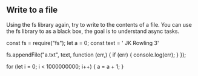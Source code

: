 ## Write to a file
Using the fs library again, try to write to the contents of a file.
You can use the fs library to as a black box, the goal is to understand async tasks.

const fs = require("fs");
let a = 0;
const text = ' JK Rowling 3'

fs.appendFile("a.txt", text, function (err,) {
  if (err) {
    console.log(err);
  }
});

for (let i = 0; i < 1000000000; i++) {
  a = a + 1;
}
